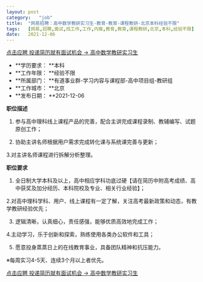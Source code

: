 ```yaml
---
layout:	post
category:	"job"
title:	"网易招聘：高中数学教研实习生-教育-教育-课程教研-北京本科经验不限"
tags:	[网易,招聘,面试,找工作,工作,内推,教育,教育,课程教研,北京,本科,经验不限]
date:	2021-12-06
---
```


[点击应聘 投递简历就有面试机会 ->  高中数学教研实习生](http://mobile.bole.netease.com/bole/boleDetail?id=29188&employeeId=346f03c3cda5f04c&key=all)



- **学历要求： **本科
- **工作年限： **经验不限
- **所属部门： **有道事业群-学习内容与课程部-高中项目组-教研组
- **工作城市： **北京
- **发布日期： **2021-12-06



**职位描述**

1. 参与高中理科线上课程产品的完善，配合主讲完成课程录制、教辅编写、试题原创工作；

2. 协助主讲名师根据用户需求完成转化课与系统课完善与更新；

3.对主讲名师课程进行拆解分析整理。



**职位要求**

1. 全日制大学本科及以上，高中相应学科功底过硬【请在简历中附高考成绩、高中获奖及加分经历、本科院校及专业、相关行业经验】；

2.对高中理科学科、用户、线上课程有一定了解，关注高考最新政策和动态，有教学教研经验优先；

3. 逻辑清晰，认真细心，责任感强，能够优质高效地完成工作；

4.主动学习，乐于创新和探索，熟练使用各类办公软件和工具；

5. 愿意投身蒸蒸日上的在线教育事业，具备团队精神和抗压能力。

※每周实习4-5天、连续3个月以上者优先。



[点击应聘 投递简历就有面试机会 ->  高中数学教研实习生](http://mobile.bole.netease.com/bole/boleDetail?id=29188&employeeId=346f03c3cda5f04c&key=all)